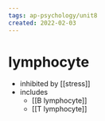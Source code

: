 ```yaml
---
tags: ap-psychology/unit8 
created: 2022-02-03
---
```


# lymphocyte

- inhibited by [[stress]]
- includes
	- [[B lymphocyte]]
	- [[T lymphocyte]]

<!---->